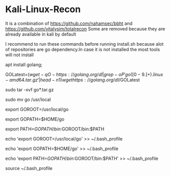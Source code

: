 # Kali-Linux-Recon
It is a combination of https://github.com/nahamsec/bbht and https://github.com/vitalysim/totalrecon
Some are removed because they are already available in kali by default

I recommend to run these commands before running install.sh because alot of repositories are go dependency.In case it is not installed the most tools will not install


apt install golang;

GOLatest=$(wget -qO- https://golang.org/dl |grep -oP 'go([0-9.]+).linux-amd64.tar.gz'|head -n 1)
wget https://golang.org/dl/$GOLatest


sudo tar -xvf go*.tar.gz

sudo mv go /usr/local

export GOROOT=/usr/local/go

export GOPATH=$HOME/go

export PATH=$GOPATH/bin:$GOROOT/bin:$PATH

echo 'export GOROOT=/usr/local/go' >> ~/.bash_profile

echo 'export GOPATH=$HOME/go'	>> ~/.bash_profile			

echo 'export PATH=$GOPATH/bin:$GOROOT/bin:$PATH' >> ~/.bash_profile	

source ~/.bash_profile
